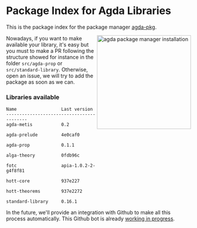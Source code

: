 # Package Index for Agda Libraries

This is the package index for the package manager [agda-pkg](http://github.com/apkgbot/agda-pkg).


<img src="https://github.com/apkgbot/agda-pkg/raw/master/assets/installation.gif"
 alt="agda package manager installation" width=256 align="right" />
  

Nowadays, if you want to make available your library, it's easy but
you must to make a PR following the structure showed for instance
in the folder `src/agda-prop` or `src/standard-library`.
Otherwise, open an issue, we will try to add the package as soon as we can.

### Libraries available

```
Name                 Last version         
------------------------------------------
agda-metis           0.2                  

agda-prelude         4e0caf0              

agda-prop            0.1.1                

alga-theory          0fdb96c              

fotc                 apia-1.0.2-2-g4f8f81 

hott-core            937e227              

hott-theorems        937e2272             

standard-library     0.16.1 

```

In the future, we'll provide an integration with Github to make
all this process automatically. This Github bot is already
[working in progress](https://github.com/jonaprieto/agda-pkg-server).

